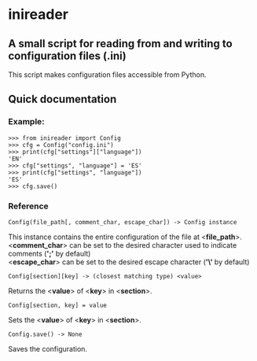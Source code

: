 # inireader  
## A small script for reading from and writing to configuration files \(\.ini\)  
This script makes configuration files accessible from Python\.  
  
## Quick documentation  
### Example:  

    >>> from inireader import Config
    >>> cfg = Config("config.ini")
    >>> print(cfg["settings"]["language"])
    'EN'
    >>> cfg["settings", "language"] = 'ES'
    >>> print(cfg["settings", "language"])
    'ES'
    >>> cfg.save()
  
### Reference  

    Config(file_path[, comment_char, escape_char]) -> Config instance
  
This instance contains the entire configuration of the file at <**file_path**>\.  
<**comment_char**> can be set to the desired character used to indicate comments \(**';'** by default\)  
<**escape_char**> can be set to the desired escape character \(**'\\'** by default\)  

    Config[section][key] -> (closest matching type) <value>
  
Returns the <**value**> of <**key**> in <**section**>\.  

    Config[section, key] = value
  
Sets the <**value**> of <**key**> in <**section**>\.  

    Config.save() -> None
  
Saves the configuration\.  
